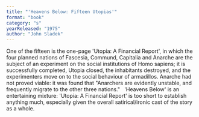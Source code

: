 ```yaml
---
title: "'Heavens Below: Fifteen Utopias'"
format: "book"
category: "s"
yearReleased: "1975"
author: "John Sladek"
---
```

One of the fifteen is the one-page 'Utopia: A Financial Report', in which the four planned nations of Fascesia, Commund, Capitalia and Anarche are the subject of an experiment on the social institutions of Homo sapiens; it is successfully completed, Utopia closed, the inhabitants destroyed, and the experimenters move on to the social behaviour of armadillos. Anarche had not proved viable: it was found that  "Anarchers are evidently unstable, and frequently migrate to the other three nations."
 
'Heavens Below' is an entertaining mixture:  'Utopia: A Financial Report' is too short to establish anything much, especially  given the overall satirical/ironic cast of the story as a whole.